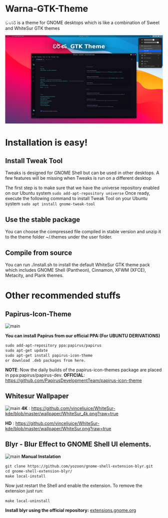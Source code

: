 # Warna-GTK-Theme
වර්ණ is a theme for GNOME desktops which is like a combination of Sweet and WhiteSur GTK themes

![main](https://github.com/RDPerera/Warna-GTK-Theme/blob/main/Screen%20Shots/A.png?raw=true)
# Installation is easy!
## Install Tweak Tool
Tweaks is designed for GNOME Shell but can be used in other desktops. A few features will be missing when Tweaks is run on a different desktop

The first step is to make sure that we have the universe repository enabled on our Ubuntu system
```sudo add-apt-repository universe```
Once ready, execute the following command to install Tweak Tool on your Ubuntu system
```sudo apt install gnome-tweak-tool```
## Use the stable package
You can choose the compressed file compiled in stable version and unzip it to the theme folder ~/.themes under the user folder.

## Compile from source
You can run ./install.sh to install the default WhiteSur GTK theme pack which includes GNOME Shell (Pantheon), Cinnamon, XFWM (XFCE), Metacity, and Plank themes.

# Other recommended stuffs
## Papirus-Icon-Theme
![main](https://github.com/RDPerera/Warna-GTK-Theme/blob/main/Screen%20Shots/O1.png?raw=true)

**You can install Papirus from our official PPA:(For UBUNTU DERIVATIONS)**
```
sudo add-apt-repository ppa:papirus/papirus
sudo apt-get update
sudo apt-get install papirus-icon-theme
or download .deb packages from here.
```
**NOTE**: Now the daily builds of the papirus-icon-themes package are placed in ppa:papirus/papirus-dev.
**OFFICIAL**: https://github.com/PapirusDevelopmentTeam/papirus-icon-theme

## Whitesur Wallpaper
![main](https://github.com/RDPerera/Warna-GTK-Theme/blob/main/Screen%20Shots/O2.png?raw=true)
**4K** : https://github.com/vinceliuice/WhiteSur-kde/blob/master/wallpaper/WhiteSur_4k.png?raw=true

**HD** : https://github.com/vinceliuice/WhiteSur-kde/blob/master/wallpaper/WhiteSur.png?raw=true

## Blyr - Blur Effect to GNOME Shell UI elements.
![main](https://github.com/RDPerera/Warna-GTK-Theme/blob/main/Screen%20Shots/Q3.png?raw=true)
**Manual Instalation**
```
git clone https://github.com/yozoon/gnome-shell-extension-blyr.git
cd gnome-shell-extension-blyr/
make local-install
```

Now just restart the Shell and enable the extension.
To remove the extension just run:

```make local-uninstall```

**Install blyr using the official repository:** [extensions.gnome.org](https://extensions.gnome.org/extension/1251/blyr/)
